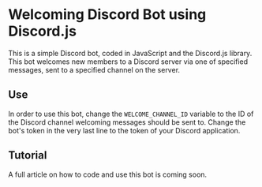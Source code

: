 # Welcoming Discord Bot using Discord.js
This is a simple Discord bot, coded in JavaScript and the Discord.js library. This bot welcomes new members to a Discord server via one of specified messages, sent to a specified channel on the server.

## Use
In order to use this bot, change the `WELCOME_CHANNEL_ID` variable to the ID of the Discord channel welcoming messages should be sent to.
Change the bot's token in the very last line to the token of your Discord application.

## Tutorial
A full article on how to code and use this bot is coming soon.

